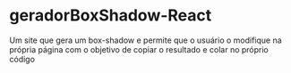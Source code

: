 # geradorBoxShadow-React
Um site que gera um box-shadow e permite que o usuário o modifique na própria página com o objetivo de copiar o resultado e colar no próprio código
